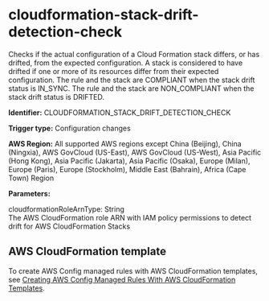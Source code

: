 # cloudformation\-stack\-drift\-detection\-check<a name="cloudformation-stack-drift-detection-check"></a>

Checks if the actual configuration of a Cloud Formation stack differs, or has drifted, from the expected configuration\. A stack is considered to have drifted if one or more of its resources differ from their expected configuration\. The rule and the stack are COMPLIANT when the stack drift status is IN\_SYNC\. The rule and the stack are NON\_COMPLIANT when the stack drift status is DRIFTED\.

**Identifier:** CLOUDFORMATION\_STACK\_DRIFT\_DETECTION\_CHECK

**Trigger type:** Configuration changes

**AWS Region:** All supported AWS regions except China \(Beijing\), China \(Ningxia\), AWS GovCloud \(US\-East\), AWS GovCloud \(US\-West\), Asia Pacific \(Hong Kong\), Asia Pacific \(Jakarta\), Asia Pacific \(Osaka\), Europe \(Milan\), Europe \(Paris\), Europe \(Stockholm\), Middle East \(Bahrain\), Africa \(Cape Town\) Region

**Parameters:**

cloudformationRoleArnType: String  
The AWS CloudFormation role ARN with IAM policy permissions to detect drift for AWS CloudFormation Stacks

## AWS CloudFormation template<a name="w79aac11c32c17b7c67c15"></a>

To create AWS Config managed rules with AWS CloudFormation templates, see [Creating AWS Config Managed Rules With AWS CloudFormation Templates](aws-config-managed-rules-cloudformation-templates.md)\.
